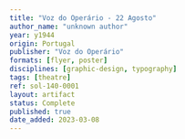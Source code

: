 ```yaml
---
title: "Voz do Operário - 22 Agosto"
author_name: "unknown author"
year: y1944
origin: Portugal
publisher: "Voz do Operário"
formats: [flyer, poster]
disciplines: [graphic-design, typography]
tags: [theatre]
ref: sol-140-0001
layout: artifact
status: Complete
published: true
date_added: 2023-03-08
---
```

